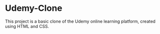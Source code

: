 # Udemy-Clone
This project is a basic clone of the Udemy online learning platform, created using HTML and CSS.

